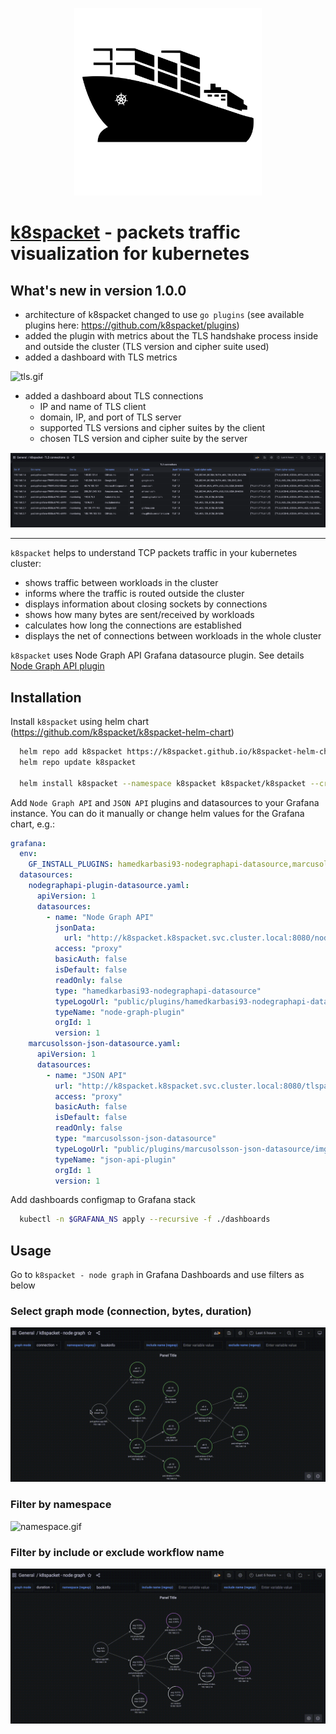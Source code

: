 
<p align="center">
    <img src="logo_black.svg" width="300" alt="logo k8spacket"/>
</p>

# [k8spacket](https://github.com/k8spacket) - packets traffic visualization for kubernetes

## What's new in version 1.0.0

- architecture of k8spacket changed to use `go plugins` (see available plugins here: https://github.com/k8spacket/plugins)
- added the plugin with metrics about the TLS handshake process inside and outside the cluster (TLS version and cipher suite used)
- added a dashboard with TLS metrics

![tls.gif](tls.gif)

- added a dashboard about TLS connections
    - IP and name of TLS client
    - domain, IP, and port of TLS server
    - supported TLS versions and cipher suites by the client
    - chosen TLS version and cipher suite by the server

![tls.png](tls.png)

---

`k8spacket` helps to understand TCP packets traffic in your kubernetes cluster:

- shows traffic between workloads in the cluster
- informs where the traffic is routed outside the cluster
- displays information about closing sockets by connections
- shows how many bytes are sent/received by workloads
- calculates how long the connections are established
- displays the net of connections between workloads in the whole cluster

`k8spacket` uses Node Graph API Grafana datasource plugin. See details [Node Graph API plugin](https://grafana.com/grafana/plugins/hamedkarbasi93-nodegraphapi-datasource)

## Installation

Install `k8spacket` using helm chart (https://github.com/k8spacket/k8spacket-helm-chart)

```bash
  helm repo add k8spacket https://k8spacket.github.io/k8spacket-helm-chart
  helm repo update k8spacket
  
  helm install k8spacket --namespace k8spacket k8spacket/k8spacket --create-namespace
```

Add `Node Graph API` and `JSON API` plugins and datasources to your Grafana instance. You can do it manually or change helm values for the Grafana chart, e.g.:
```yaml
grafana:
  env:
    GF_INSTALL_PLUGINS: hamedkarbasi93-nodegraphapi-datasource,marcusolsson-json-datasource
  datasources:
    nodegraphapi-plugin-datasource.yaml:
      apiVersion: 1
      datasources:
        - name: "Node Graph API"
          jsonData:
            url: "http://k8spacket.k8spacket.svc.cluster.local:8080/nodegraph"
          access: "proxy"
          basicAuth: false
          isDefault: false
          readOnly: false
          type: "hamedkarbasi93-nodegraphapi-datasource"
          typeLogoUrl: "public/plugins/hamedkarbasi93-nodegraphapi-datasource/img/logo.svg"
          typeName: "node-graph-plugin"
          orgId: 1
          version: 1
    marcusolsson-json-datasource.yaml:
      apiVersion: 1
      datasources:
        - name: "JSON API"
          url: "http://k8spacket.k8spacket.svc.cluster.local:8080/tlsparser/api/data"
          access: "proxy"
          basicAuth: false
          isDefault: false
          readOnly: false
          type: "marcusolsson-json-datasource"
          typeLogoUrl: "public/plugins/marcusolsson-json-datasource/img/logo.svg"
          typeName: "json-api-plugin"
          orgId: 1
          version: 1
```

Add dashboards configmap to Grafana stack

```bash
  kubectl -n $GRAFANA_NS apply --recursive -f ./dashboards
```

## Usage

Go to `k8spacket - node graph` in Grafana Dashboards and use filters as below

### Select graph mode (connection, bytes, duration)

![graphmode.gif](graphmode.gif)

### Filter by namespace

![namespace.gif](namespace.gif)

### Filter by include or exclude workflow name

![includeexclude.gif](includeexclude.gif)

